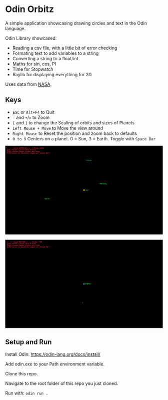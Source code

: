 # Odin Orbitz

A simple application showcasing drawing circles and text in the Odin language.

Odin Library showcased:

* Reading a csv file, with a little bit of error checking
* Formating text to add variables to a string
* Converting a string to a float/int
* Maths for sin, cos, PI
* Time for Stopwatch
* Raylib for displaying everything for 2D

Uses data from [NASA](https://nssdc.gsfc.nasa.gov/planetary/factsheet/).

## Keys

* `ESC` or `Alt+F4` to Quit
* `-` and `+`/`=` to Zoom
* `[` and `]` to change the Scaling of orbits and sizes of Planets
* `Left Mouse + Move` to Move the view around
* `Right Mouse` to Reset the position and zoom back to defaults
* `0 to 9` Centers on a planet. 0 = Sun, 3 = Earth. Toggle with `Space Bar`

![Orbitz!](/images/Orbitz.PNG)

![Earth!](/images/Earth.PNG)

## Setup and Run

Install Odin: <https://odin-lang.org/docs/install/>

Add odin.exe to your Path environment variable.

Clone this repo.

Navigate to the root folder of this repo you just cloned.

Run with: `odin run .`
